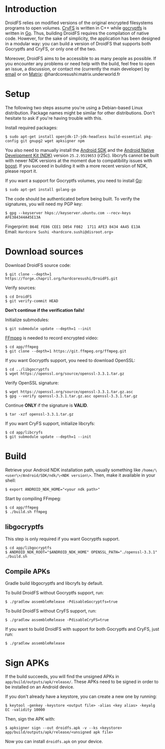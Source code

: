 # Introduction
DroidFS relies on modified versions of the original encrypted filesystems programs to open volumes. [CryFS](https://github.com/cryfs/cryfs) is written in C++ while [gocryptfs](https://github.com/rfjakob/gocryptfs) is written in [Go](https://golang.org). Thus, building DroidFS requires the compilation of native code. However, for the sake of simplicity, the application has been designed in a modular way: you can build a version of DroidFS that supports both Gocryptfs and CryFS, or only one of the two.

Moreover, DroidFS aims to be accessible to as many people as possible. If you encounter any problems or need help with the build, feel free to open an issue, a discussion, or contact me (currently the main developer) by [email](mailto:gh@arkensys.dedyn.io) or on [Matrix](https://matrix.org): @hardcoresushi:matrix.underworld.fr

# Setup

The following two steps assume you're using a Debian-based Linux distribution. Package names might be similar for other distributions. Don't hesitate to ask if you're having trouble with this.

Install required packages:
```
$ sudo apt-get install openjdk-17-jdk-headless build-essential pkg-config git gnupg2 wget apksigner npm
```
You also need to manually install the [Android SDK](https://developer.android.com/studio/index.html#command-tools) and the [Android Native Development Kit (NDK)](https://github.com/android/ndk/wiki/Unsupported-Downloads#r25c) version `25.2.9519653` (r25c). libcryfs cannot be built with newer NDK versions at the moment due to compatibility issues with [boost](https://www.boost.org). If you succeed in building it with a more recent version of NDK, please report it.

If you want a support for Gocryptfs volumes, you need to install [Go](https://golang.org/doc/install):
```
$ sudo apt-get install golang-go
```
The code should be authenticated before being built. To verify the signatures, you will need my PGP key:
```
$ gpg --keyserver hkps://keyserver.ubuntu.com --recv-keys AFE384344A45E13A
```
Fingerprint: `B64E FE86 CEE1 D054 F082  1711 AFE3 8434 4A45 E13A` \
Email: `Hardcore Sushi <hardcore.sushi@disroot.org>`

# Download sources
Download DroidFS source code:
```
$ git clone --depth=1 https://forge.chapril.org/hardcoresushi/DroidFS.git
```
Verify sources:
```
$ cd DroidFS
$ git verify-commit HEAD
```
__Don't continue if the verification fails!__

Initialize submodules:
```
$ git submodule update --depth=1 --init
```
[FFmpeg](https://ffmpeg.org) is needed to record encrypted video:
```
$ cd app/ffmpeg
$ git clone --depth=1 https://git.ffmpeg.org/ffmpeg.git
```
If you want Gocryptfs support, you need to download OpenSSL:
```
$ cd ../libgocryptfs
$ wget https://openssl.org/source/openssl-3.3.1.tar.gz
```
Verify OpenSSL signature:
```
$ wget https://openssl.org/source/openssl-3.3.1.tar.gz.asc
$ gpg --verify openssl-3.3.1.tar.gz.asc openssl-3.3.1.tar.gz
```
Continue **ONLY** if the signature is **VALID**.
```
$ tar -xzf openssl-3.3.1.tar.gz
```
If you want CryFS support, initialize libcryfs:
```
$ cd app/libcryfs
$ git submodule update --depth=1 --init
```

# Build
Retrieve your Android NDK installation path, usually something like `/home/\<user\>/Android/SDK/ndk/\<NDK version\>`. Then, make it available in your shell:
```
$ export ANDROID_NDK_HOME="<your ndk path>"
```
Start by compiling FFmpeg:
```
$ cd app/ffmpeg
$ ./build.sh ffmpeg
```
## libgocryptfs
This step is only required if you want Gocryptfs support.
```
$ cd app/libgocryptfs
$ ANDROID_NDK_ROOT="$ANDROID_NDK_HOME" OPENSSL_PATH="./openssl-3.3.1" ./build.sh
```
## Compile APKs
Gradle build libgocryptfs and libcryfs by default.

To build DroidFS without Gocryptfs support, run:
```
$ ./gradlew assembleRelease -PdisableGocryptfs=true
```
To build DroidFS without CryFS support, run:
```
$ ./gradlew assembleRelease -PdisableCryFS=true
```
If you want to build DroidFS with support for both Gocryptfs and CryFS, just run:
```
$ ./gradlew assembleRelease
```

# Sign APKs
If the build succeeds, you will find the unsigned APKs in `app/build/outputs/apk/release/`. These APKs need to be signed in order to be installed on an Android device.

If you don't already have a keystore, you can create a new one by running:
```
$ keytool -genkey -keystore <output file> -alias <key alias> -keyalg EC -validity 10000
```
Then, sign the APK with:
```
$ apksigner sign --out droidfs.apk -v --ks <keystore> app/build/outputs/apk/release/<unsigned apk file>
```
Now you can install `droidfs.apk` on your device.
